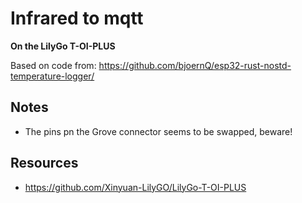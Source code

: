 # Infrared to mqtt

**On the LilyGo T-OI-PLUS**

Based on code from: https://github.com/bjoernQ/esp32-rust-nostd-temperature-logger/

## Notes
 - The pins pn the Grove connector seems to be swapped, beware! 


## Resources
 - https://github.com/Xinyuan-LilyGO/LilyGo-T-OI-PLUS